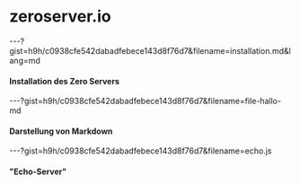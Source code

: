 # zeroserver.io

---?gist=h9h/c0938cfe542dabadfebece143d8f76d7&filename=installation.md&lang=md
#### Installation des Zero Servers

---?gist=h9h/c0938cfe542dabadfebece143d8f76d7&filename=file-hallo-md
#### Darstellung von Markdown

---?gist=h9h/c0938cfe542dabadfebece143d8f76d7&filename=echo.js
#### "Echo-Server"

